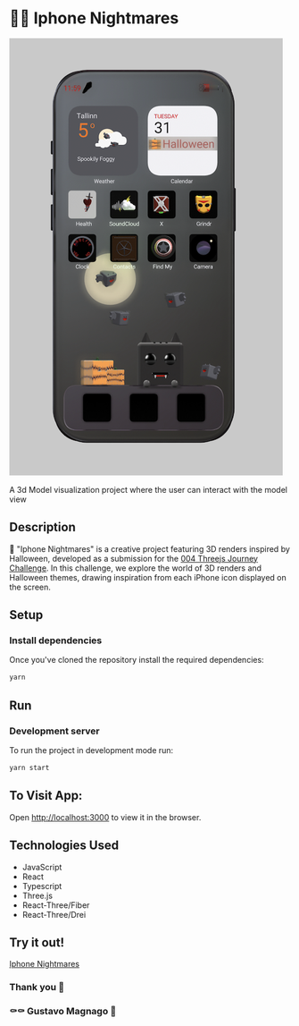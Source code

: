 # 🧟📱 Iphone Nightmares

![Project Image](src/assets/iphone-nightmares.png)

A 3d Model visualization project where the user can interact with the model view

## Description

🎃 "Iphone Nightmares" is a creative project featuring 3D renders inspired by Halloween, developed as a submission for the [004 Threejs Journey Challenge](https://threejs-journey.com/challenges/004-halloween). In this challenge, we explore the world of 3D renders and Halloween themes, drawing inspiration from each iPhone icon displayed on the screen.

## Setup

### Install dependencies

Once you've cloned the repository install the required dependencies:

```sh
yarn
```

## Run

### Development server

To run the project in development mode run:

```sh
yarn start
```

## To Visit App:

Open [http://localhost:3000](http://localhost:3000) to view it in the browser.

## Technologies Used

- JavaScript
- React
- Typescript
- Three.js
- React-Three/Fiber
- React-Three/Drei

## Try it out!

<a href="https://iphone-nightmares.vercel.app/" target="_blank">Iphone Nightmares</a>

### Thank you 🎃

### ⚰⚰️ Gustavo Magnago 🧟
